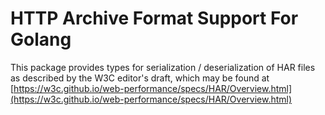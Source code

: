 # HTTP Archive Format Support For Golang

This package provides types for serialization / deserialization of HAR files as 
described by the W3C editor's draft, which may be found at 
[https://w3c.github.io/web-performance/specs/HAR/Overview.html](https://w3c.github.io/web-performance/specs/HAR/Overview.html)
